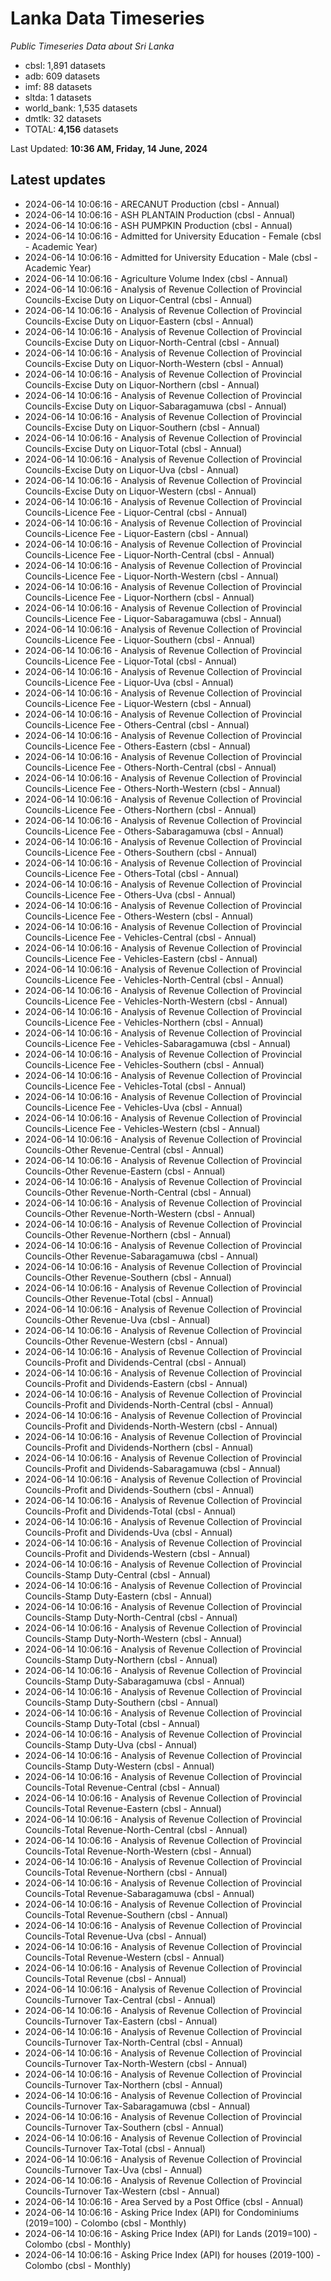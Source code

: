 # Lanka Data Timeseries
*Public Timeseries Data about Sri Lanka*

* cbsl: 1,891 datasets
* adb: 609 datasets
* imf: 88 datasets
* sltda: 1 datasets
* world_bank: 1,535 datasets
* dmtlk: 32 datasets
* TOTAL: **4,156** datasets

Last Updated: **10:36 AM, Friday, 14 June, 2024**

## Latest updates

* 2024-06-14 10:06:16 - ARECANUT Production (cbsl - Annual)
* 2024-06-14 10:06:16 - ASH PLANTAIN Production (cbsl - Annual)
* 2024-06-14 10:06:16 - ASH PUMPKIN Production (cbsl - Annual)
* 2024-06-14 10:06:16 - Admitted for University Education - Female (cbsl - Academic Year)
* 2024-06-14 10:06:16 - Admitted for University Education - Male (cbsl - Academic Year)
* 2024-06-14 10:06:16 - Agriculture Volume Index (cbsl - Annual)
* 2024-06-14 10:06:16 - Analysis of Revenue Collection of Provincial Councils-Excise Duty on Liquor-Central (cbsl - Annual)
* 2024-06-14 10:06:16 - Analysis of Revenue Collection of Provincial Councils-Excise Duty on Liquor-Eastern (cbsl - Annual)
* 2024-06-14 10:06:16 - Analysis of Revenue Collection of Provincial Councils-Excise Duty on Liquor-North-Central (cbsl - Annual)
* 2024-06-14 10:06:16 - Analysis of Revenue Collection of Provincial Councils-Excise Duty on Liquor-North-Western (cbsl - Annual)
* 2024-06-14 10:06:16 - Analysis of Revenue Collection of Provincial Councils-Excise Duty on Liquor-Northern (cbsl - Annual)
* 2024-06-14 10:06:16 - Analysis of Revenue Collection of Provincial Councils-Excise Duty on Liquor-Sabaragamuwa (cbsl - Annual)
* 2024-06-14 10:06:16 - Analysis of Revenue Collection of Provincial Councils-Excise Duty on Liquor-Southern (cbsl - Annual)
* 2024-06-14 10:06:16 - Analysis of Revenue Collection of Provincial Councils-Excise Duty on Liquor-Total (cbsl - Annual)
* 2024-06-14 10:06:16 - Analysis of Revenue Collection of Provincial Councils-Excise Duty on Liquor-Uva (cbsl - Annual)
* 2024-06-14 10:06:16 - Analysis of Revenue Collection of Provincial Councils-Excise Duty on Liquor-Western (cbsl - Annual)
* 2024-06-14 10:06:16 - Analysis of Revenue Collection of Provincial Councils-Licence Fee - Liquor-Central (cbsl - Annual)
* 2024-06-14 10:06:16 - Analysis of Revenue Collection of Provincial Councils-Licence Fee - Liquor-Eastern (cbsl - Annual)
* 2024-06-14 10:06:16 - Analysis of Revenue Collection of Provincial Councils-Licence Fee - Liquor-North-Central (cbsl - Annual)
* 2024-06-14 10:06:16 - Analysis of Revenue Collection of Provincial Councils-Licence Fee - Liquor-North-Western (cbsl - Annual)
* 2024-06-14 10:06:16 - Analysis of Revenue Collection of Provincial Councils-Licence Fee - Liquor-Northern (cbsl - Annual)
* 2024-06-14 10:06:16 - Analysis of Revenue Collection of Provincial Councils-Licence Fee - Liquor-Sabaragamuwa (cbsl - Annual)
* 2024-06-14 10:06:16 - Analysis of Revenue Collection of Provincial Councils-Licence Fee - Liquor-Southern (cbsl - Annual)
* 2024-06-14 10:06:16 - Analysis of Revenue Collection of Provincial Councils-Licence Fee - Liquor-Total (cbsl - Annual)
* 2024-06-14 10:06:16 - Analysis of Revenue Collection of Provincial Councils-Licence Fee - Liquor-Uva (cbsl - Annual)
* 2024-06-14 10:06:16 - Analysis of Revenue Collection of Provincial Councils-Licence Fee - Liquor-Western (cbsl - Annual)
* 2024-06-14 10:06:16 - Analysis of Revenue Collection of Provincial Councils-Licence Fee - Others-Central (cbsl - Annual)
* 2024-06-14 10:06:16 - Analysis of Revenue Collection of Provincial Councils-Licence Fee - Others-Eastern (cbsl - Annual)
* 2024-06-14 10:06:16 - Analysis of Revenue Collection of Provincial Councils-Licence Fee - Others-North-Central (cbsl - Annual)
* 2024-06-14 10:06:16 - Analysis of Revenue Collection of Provincial Councils-Licence Fee - Others-North-Western (cbsl - Annual)
* 2024-06-14 10:06:16 - Analysis of Revenue Collection of Provincial Councils-Licence Fee - Others-Northern (cbsl - Annual)
* 2024-06-14 10:06:16 - Analysis of Revenue Collection of Provincial Councils-Licence Fee - Others-Sabaragamuwa (cbsl - Annual)
* 2024-06-14 10:06:16 - Analysis of Revenue Collection of Provincial Councils-Licence Fee - Others-Southern (cbsl - Annual)
* 2024-06-14 10:06:16 - Analysis of Revenue Collection of Provincial Councils-Licence Fee - Others-Total (cbsl - Annual)
* 2024-06-14 10:06:16 - Analysis of Revenue Collection of Provincial Councils-Licence Fee - Others-Uva (cbsl - Annual)
* 2024-06-14 10:06:16 - Analysis of Revenue Collection of Provincial Councils-Licence Fee - Others-Western (cbsl - Annual)
* 2024-06-14 10:06:16 - Analysis of Revenue Collection of Provincial Councils-Licence Fee - Vehicles-Central (cbsl - Annual)
* 2024-06-14 10:06:16 - Analysis of Revenue Collection of Provincial Councils-Licence Fee - Vehicles-Eastern (cbsl - Annual)
* 2024-06-14 10:06:16 - Analysis of Revenue Collection of Provincial Councils-Licence Fee - Vehicles-North-Central (cbsl - Annual)
* 2024-06-14 10:06:16 - Analysis of Revenue Collection of Provincial Councils-Licence Fee - Vehicles-North-Western (cbsl - Annual)
* 2024-06-14 10:06:16 - Analysis of Revenue Collection of Provincial Councils-Licence Fee - Vehicles-Northern (cbsl - Annual)
* 2024-06-14 10:06:16 - Analysis of Revenue Collection of Provincial Councils-Licence Fee - Vehicles-Sabaragamuwa (cbsl - Annual)
* 2024-06-14 10:06:16 - Analysis of Revenue Collection of Provincial Councils-Licence Fee - Vehicles-Southern (cbsl - Annual)
* 2024-06-14 10:06:16 - Analysis of Revenue Collection of Provincial Councils-Licence Fee - Vehicles-Total (cbsl - Annual)
* 2024-06-14 10:06:16 - Analysis of Revenue Collection of Provincial Councils-Licence Fee - Vehicles-Uva (cbsl - Annual)
* 2024-06-14 10:06:16 - Analysis of Revenue Collection of Provincial Councils-Licence Fee - Vehicles-Western (cbsl - Annual)
* 2024-06-14 10:06:16 - Analysis of Revenue Collection of Provincial Councils-Other Revenue-Central (cbsl - Annual)
* 2024-06-14 10:06:16 - Analysis of Revenue Collection of Provincial Councils-Other Revenue-Eastern (cbsl - Annual)
* 2024-06-14 10:06:16 - Analysis of Revenue Collection of Provincial Councils-Other Revenue-North-Central (cbsl - Annual)
* 2024-06-14 10:06:16 - Analysis of Revenue Collection of Provincial Councils-Other Revenue-North-Western (cbsl - Annual)
* 2024-06-14 10:06:16 - Analysis of Revenue Collection of Provincial Councils-Other Revenue-Northern (cbsl - Annual)
* 2024-06-14 10:06:16 - Analysis of Revenue Collection of Provincial Councils-Other Revenue-Sabaragamuwa (cbsl - Annual)
* 2024-06-14 10:06:16 - Analysis of Revenue Collection of Provincial Councils-Other Revenue-Southern (cbsl - Annual)
* 2024-06-14 10:06:16 - Analysis of Revenue Collection of Provincial Councils-Other Revenue-Total (cbsl - Annual)
* 2024-06-14 10:06:16 - Analysis of Revenue Collection of Provincial Councils-Other Revenue-Uva (cbsl - Annual)
* 2024-06-14 10:06:16 - Analysis of Revenue Collection of Provincial Councils-Other Revenue-Western (cbsl - Annual)
* 2024-06-14 10:06:16 - Analysis of Revenue Collection of Provincial Councils-Profit and Dividends-Central (cbsl - Annual)
* 2024-06-14 10:06:16 - Analysis of Revenue Collection of Provincial Councils-Profit and Dividends-Eastern (cbsl - Annual)
* 2024-06-14 10:06:16 - Analysis of Revenue Collection of Provincial Councils-Profit and Dividends-North-Central (cbsl - Annual)
* 2024-06-14 10:06:16 - Analysis of Revenue Collection of Provincial Councils-Profit and Dividends-North-Western (cbsl - Annual)
* 2024-06-14 10:06:16 - Analysis of Revenue Collection of Provincial Councils-Profit and Dividends-Northern (cbsl - Annual)
* 2024-06-14 10:06:16 - Analysis of Revenue Collection of Provincial Councils-Profit and Dividends-Sabaragamuwa (cbsl - Annual)
* 2024-06-14 10:06:16 - Analysis of Revenue Collection of Provincial Councils-Profit and Dividends-Southern (cbsl - Annual)
* 2024-06-14 10:06:16 - Analysis of Revenue Collection of Provincial Councils-Profit and Dividends-Total (cbsl - Annual)
* 2024-06-14 10:06:16 - Analysis of Revenue Collection of Provincial Councils-Profit and Dividends-Uva (cbsl - Annual)
* 2024-06-14 10:06:16 - Analysis of Revenue Collection of Provincial Councils-Profit and Dividends-Western (cbsl - Annual)
* 2024-06-14 10:06:16 - Analysis of Revenue Collection of Provincial Councils-Stamp Duty-Central (cbsl - Annual)
* 2024-06-14 10:06:16 - Analysis of Revenue Collection of Provincial Councils-Stamp Duty-Eastern (cbsl - Annual)
* 2024-06-14 10:06:16 - Analysis of Revenue Collection of Provincial Councils-Stamp Duty-North-Central (cbsl - Annual)
* 2024-06-14 10:06:16 - Analysis of Revenue Collection of Provincial Councils-Stamp Duty-North-Western (cbsl - Annual)
* 2024-06-14 10:06:16 - Analysis of Revenue Collection of Provincial Councils-Stamp Duty-Northern (cbsl - Annual)
* 2024-06-14 10:06:16 - Analysis of Revenue Collection of Provincial Councils-Stamp Duty-Sabaragamuwa (cbsl - Annual)
* 2024-06-14 10:06:16 - Analysis of Revenue Collection of Provincial Councils-Stamp Duty-Southern (cbsl - Annual)
* 2024-06-14 10:06:16 - Analysis of Revenue Collection of Provincial Councils-Stamp Duty-Total (cbsl - Annual)
* 2024-06-14 10:06:16 - Analysis of Revenue Collection of Provincial Councils-Stamp Duty-Uva (cbsl - Annual)
* 2024-06-14 10:06:16 - Analysis of Revenue Collection of Provincial Councils-Stamp Duty-Western (cbsl - Annual)
* 2024-06-14 10:06:16 - Analysis of Revenue Collection of Provincial Councils-Total Revenue-Central (cbsl - Annual)
* 2024-06-14 10:06:16 - Analysis of Revenue Collection of Provincial Councils-Total Revenue-Eastern (cbsl - Annual)
* 2024-06-14 10:06:16 - Analysis of Revenue Collection of Provincial Councils-Total Revenue-North-Central (cbsl - Annual)
* 2024-06-14 10:06:16 - Analysis of Revenue Collection of Provincial Councils-Total Revenue-North-Western (cbsl - Annual)
* 2024-06-14 10:06:16 - Analysis of Revenue Collection of Provincial Councils-Total Revenue-Northern (cbsl - Annual)
* 2024-06-14 10:06:16 - Analysis of Revenue Collection of Provincial Councils-Total Revenue-Sabaragamuwa (cbsl - Annual)
* 2024-06-14 10:06:16 - Analysis of Revenue Collection of Provincial Councils-Total Revenue-Southern (cbsl - Annual)
* 2024-06-14 10:06:16 - Analysis of Revenue Collection of Provincial Councils-Total Revenue-Uva (cbsl - Annual)
* 2024-06-14 10:06:16 - Analysis of Revenue Collection of Provincial Councils-Total Revenue-Western (cbsl - Annual)
* 2024-06-14 10:06:16 - Analysis of Revenue Collection of Provincial Councils-Total Revenue (cbsl - Annual)
* 2024-06-14 10:06:16 - Analysis of Revenue Collection of Provincial Councils-Turnover Tax-Central (cbsl - Annual)
* 2024-06-14 10:06:16 - Analysis of Revenue Collection of Provincial Councils-Turnover Tax-Eastern (cbsl - Annual)
* 2024-06-14 10:06:16 - Analysis of Revenue Collection of Provincial Councils-Turnover Tax-North-Central (cbsl - Annual)
* 2024-06-14 10:06:16 - Analysis of Revenue Collection of Provincial Councils-Turnover Tax-North-Western (cbsl - Annual)
* 2024-06-14 10:06:16 - Analysis of Revenue Collection of Provincial Councils-Turnover Tax-Northern (cbsl - Annual)
* 2024-06-14 10:06:16 - Analysis of Revenue Collection of Provincial Councils-Turnover Tax-Sabaragamuwa (cbsl - Annual)
* 2024-06-14 10:06:16 - Analysis of Revenue Collection of Provincial Councils-Turnover Tax-Southern (cbsl - Annual)
* 2024-06-14 10:06:16 - Analysis of Revenue Collection of Provincial Councils-Turnover Tax-Total (cbsl - Annual)
* 2024-06-14 10:06:16 - Analysis of Revenue Collection of Provincial Councils-Turnover Tax-Uva (cbsl - Annual)
* 2024-06-14 10:06:16 - Analysis of Revenue Collection of Provincial Councils-Turnover Tax-Western (cbsl - Annual)
* 2024-06-14 10:06:16 - Area Served by a Post Office (cbsl - Annual)
* 2024-06-14 10:06:16 - Asking Price Index (API) for Condominiums (2019=100) - Colombo (cbsl - Monthly)
* 2024-06-14 10:06:16 - Asking Price Index (API) for Lands (2019=100) - Colombo (cbsl - Monthly)
* 2024-06-14 10:06:16 - Asking Price Index (API) for houses (2019-100) - Colombo (cbsl - Monthly)